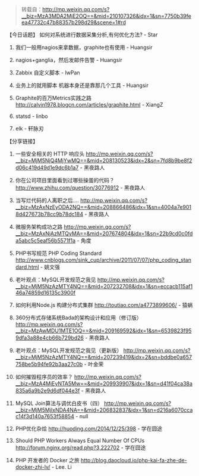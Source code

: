 > 转载自：<http://mp.weixin.qq.com/s?__biz=MzA3MDA2MjE2OQ==&mid=210107326&idx=1&sn=7750b39feea47732c47b88357b298d29&scene=1#rd>

【今日话题】
如何对系统进行数据采集分析,有何优化方法? - Star

1. 我们一般用nagios来拿数据，graphite也有使用 - Huangsir

2. nagios+ganglia，然后发邮件告警 - Huangsir

3. Zabbix 自定义脚本 - lwPan

4. 业务上的就用脚本 机器本身还是靠那几个工具 - Huangsir

5. Graphite的百万Metrics实践之路 http://calvin1978.blogcn.com/articles/graphite.html - XiangZ

6. statsd - linbo

7. elk - 轩脉刃

【分享链接】

1. 一些安全相关的 HTTP 响应头 http://mp.weixin.qq.com/s?__biz=MjM5NjQ4MjYwMQ==&mid=208130523&idx=2&sn=7fd8b9be8f2d06c419d49d1e9dc6b1a7 - 黑夜路人

2. 你在公司项目里面看到过哪些操蛋的代码？ http://www.zhihu.com/question/30776912 - 黑夜路人

3. 当写烂代码的人离职之后.... http://mp.weixin.qq.com/s?__biz=MzAxNzEyODA2NQ==&mid=208866486&idx=1&sn=4004a7e9018d427673b78cc9b78dc184 - 黑夜路人

4. 微服务架构成功之路 http://mp.weixin.qq.com/s?__biz=MzAxNjAzMTQyMA==&mid=207674804&idx=1&sn=22b9cd0c0fda5abc5c5eaf56b5571f1a - 角度

5. PHP书写规范 PHP Coding Standard http://www.cnblogs.com/sink_cup/archive/2011/07/07/php_coding_standard.html - 姚文强

6. 老叶观点：MySQL开发规范之我见 http://mp.weixin.qq.com/s?__biz=MjM5NzAzMTY4NQ==&mid=207232708&idx=1&sn=eccacb115af146a74859d16135c3900f

7. 如何利用Node.js 构建分布式集群 http://toutiao.com/a4773899606/ - 猿蜗

8. 360分布式存储系统Bada的架构设计和应用（修订版）http://mp.weixin.qq.com/s?__biz=MzAwMDU1MTE1OQ==&mid=209169592&idx=1&sn=6539823f959dfa3a88e4cb66b729bd26 - 黑夜路人

9. 老叶观点：MySQL开发规范之我见（更新版） http://mp.weixin.qq.com/s?__biz=MjM5NzAzMTY4NQ==&mid=207239419&idx=2&sn=bddbe0a657758be5b94fe92b3aa27c0b - 叶金荣

10. 如何摧毁程序员的效率？ http://mp.weixin.qq.com/s?__biz=MzA4MjEyNTA5Mw==&mid=209939907&idx=1&sn=d41f04ca38a835a6a9b2e9d6df044e3f - 黑夜路人

11. MySQL Join算法与调优白皮书（四） http://mp.weixin.qq.com/s?__biz=MjM5MjIxNDA4NA==&mid=206832837&idx=1&sn=d216a6070ccac14f3d140a7653f58854 - null

12. PHP优化杂烩 http://huoding.com/2014/12/25/398 - 学在囧途

13. Should PHP Workers Always Equal Number Of CPUs http://forum.nginx.org/read.php?3,222702 - 学在囧途

14. PHP 开发者的 Docker 之旅 http://blog.daocloud.io/php-kai-fa-zhe-de-docker-zhi-lv/ - Lee. Li